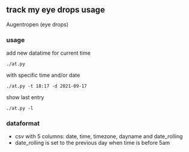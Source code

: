 ## track my eye drops usage

Augentropen (eye drops)


### usage

add new datatime for current time
```
./at.py
```

with specific time and/or date
```
./at.py -t 18:17 -d 2021-09-17
```

show last entry
```
./at.py -l
```



### dataformat

- csv with 5 columns: date, time, timezone, dayname and date_rolling
- date_rolling is set to the previous day when time is before 5am
